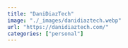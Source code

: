 ```yaml
---
title: "DaniDiazTech"
image: "./_images/danidiaztech.webp"
url: "https://danidiaztech.com/"
categories: ["personal"]
---
```

